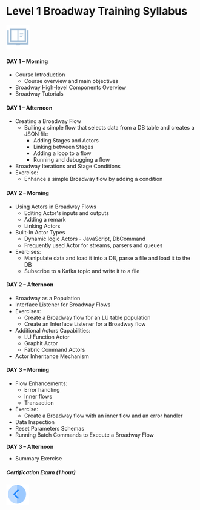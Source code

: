# Level 1 Broadway Training Syllabus

![](/academy/images/syllabus.png) 

#### **DAY 1 – Morning**

- Course Introduction
  - Course overview and main objectives
- Broadway High-level Components Overview
- Broadway Tutorials

#### **DAY 1 – Afternoon**

- Creating a Broadway Flow
  - Builing a simple flow that selects data from a DB table and creates a JSON file
    - Adding Stages and Actors
    - Linking between Stages
    - Adding a loop to a flow
    - Running and debugging a flow
- Broadway Iterations and Stage Conditions
- Exercise: 
  - Enhance a simple Broadway flow by adding a condition

#### **DAY 2 – Morning**

- Using Actors in Broadway Flows
  - Editing Actor's inputs and outputs 
  - Adding a remark
  - Linking Actors
- Built-In Actor Types
  - Dynamic logic Actors - JavaScript, DbCommand
  - Frequently used Actor for streams, parsers and queues
- Exercises: 
  - Manipulate data and load it into a DB, parse a file and load it to the DB
  - Subscribe to a Kafka topic and write it to a file

#### **DAY 2 – Afternoon**

- Broadway as a Population
- Interface Listener for Broadway Flows
- Exercises: 
  - Create a Broadway flow for an LU table population
  - Create an Interface Listener for a Broadway flow 
- Additional Actors Capabilities:
  - LU Function Actor 
  - Graphit Actor
  - Fabric Command Actors
- Actor Inheritance Mechanism

#### **DAY 3 – Morning**

- Flow Enhancements:
  - Error handling
  - Inner flows
  - Transaction
- Exercise:
  - Create a Broadway flow with an inner flow and an error handler
- Data Inspection
- Reset Parameters Schemas
- Running Batch Commands to Execute a Broadway Flow

**DAY 3 – Afternoon**

- Summary Exercise

##### Certification Exam (1 hour)

[<img align="left" width="60" height="54" src="/articles/images/Previous.png">](/academy/Training_Level_1/99_Broadway/01_broadway_course_overview.md)
